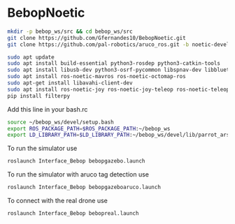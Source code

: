 # BebopNoetic
``` bash
mkdir -p bebop_ws/src && cd bebop_ws/src
git clone https://github.com/Gfernandes10/BebopNoetic.git
git clone https://github.com/pal-robotics/aruco_ros.git -b noetic-devel
```
``` bash
sudo apt update
sudo apt install build-essential python3-rosdep python3-catkin-tools
sudo apt install libusb-dev python3-osrf-pycommon libspnav-dev libbluetooth-dev libcwiid-dev libgoogle-glog-dev
sudo apt install ros-noetic-mavros ros-noetic-octomap-ros 
sudo apt-get install libavahi-client-dev
sudo apt install ros-noetic-joy ros-noetic-joy-teleop ros-noetic-teleop-twist-joy
pip install filterpy

```
Add this line in your bash.rc 
``` bash
source ~/bebop_ws/devel/setup.bash
export ROS_PACKAGE_PATH=$ROS_PACKAGE_PATH:~/bebop_ws
export LD_LIBRARY_PATH=$LD_LIBRARY_PATH:~/bebop_ws/devel/lib/parrot_arsdk
```

To run the simulator use
``` bash
roslaunch Interface_Bebop bebopgazebo.launch
```

To run the simulator with aruco tag detection use
``` bash
roslaunch Interface_Bebop bebopgazeboaruco.launch 
```

To connect with the real drone use
``` bash
roslaunch Interface_Bebop bebopreal.launch
```
